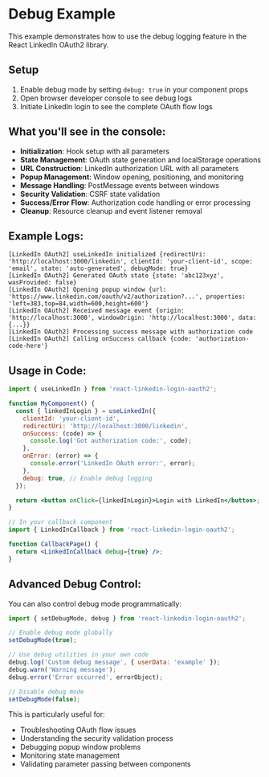 # Debug Example

This example demonstrates how to use the debug logging feature in the React LinkedIn OAuth2 library.

## Setup

1. Enable debug mode by setting `debug: true` in your component props
2. Open browser developer console to see debug logs
3. Initiate LinkedIn login to see the complete OAuth flow logs

## What you'll see in the console:

- **Initialization**: Hook setup with all parameters
- **State Management**: OAuth state generation and localStorage operations
- **URL Construction**: LinkedIn authorization URL with all parameters
- **Popup Management**: Window opening, positioning, and monitoring
- **Message Handling**: PostMessage events between windows
- **Security Validation**: CSRF state validation
- **Success/Error Flow**: Authorization code handling or error processing
- **Cleanup**: Resource cleanup and event listener removal

## Example Logs:

```
[LinkedIn OAuth2] useLinkedIn initialized {redirectUri: 'http://localhost:3000/linkedin', clientId: 'your-client-id', scope: 'email', state: 'auto-generated', debugMode: true}
[LinkedIn OAuth2] Generated OAuth state {state: 'abc123xyz', wasProvided: false}
[LinkedIn OAuth2] Opening popup window {url: 'https://www.linkedin.com/oauth/v2/authorization?...', properties: 'left=383,top=84,width=600,height=600'}
[LinkedIn OAuth2] Received message event {origin: 'http://localhost:3000', windowOrigin: 'http://localhost:3000', data: {...}}
[LinkedIn OAuth2] Processing success message with authorization code
[LinkedIn OAuth2] Calling onSuccess callback {code: 'authorization-code-here'}
```

## Usage in Code:

```jsx
import { useLinkedIn } from 'react-linkedin-login-oauth2';

function MyComponent() {
  const { linkedInLogin } = useLinkedIn({
    clientId: 'your-client-id',
    redirectUri: 'http://localhost:3000/linkedin',
    onSuccess: (code) => {
      console.log('Got authorization code:', code);
    },
    onError: (error) => {
      console.error('LinkedIn OAuth error:', error);
    },
    debug: true, // Enable debug logging
  });

  return <button onClick={linkedInLogin}>Login with LinkedIn</button>;
}

// In your callback component
import { LinkedInCallback } from 'react-linkedin-login-oauth2';

function CallbackPage() {
  return <LinkedInCallback debug={true} />;
}
```

## Advanced Debug Control:

You can also control debug mode programmatically:

```jsx
import { setDebugMode, debug } from 'react-linkedin-login-oauth2';

// Enable debug mode globally
setDebugMode(true);

// Use debug utilities in your own code
debug.log('Custom debug message', { userData: 'example' });
debug.warn('Warning message');
debug.error('Error occurred', errorObject);

// Disable debug mode
setDebugMode(false);
```

This is particularly useful for:

- Troubleshooting OAuth flow issues
- Understanding the security validation process
- Debugging popup window problems
- Monitoring state management
- Validating parameter passing between components
